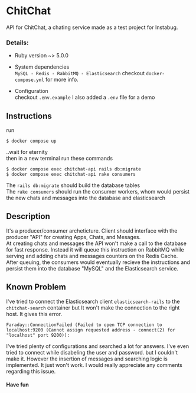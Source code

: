 # ChitChat

API for ChitChat, a chating service made as a test project for Instabug.

### Details:

* Ruby version ~> 5.0.0

* System dependencies  
  `MySQL - Redis - RabbitMQ - Elasticsearch` checkout `docker-compose.yml` for more info.

* Configuration  
  checkout `.env.example` I also added a `.env` file for a demo

## Instructions  

run  
``` 
$ docker compose up 
```  
..wait for eternity  
then in a new terminal run these commands
```
$ docker compose exec chitchat-api rails db:migrate
$ docker compose exec chitchat-api rake consumers
```

The `rails db:migrate` should build the database tables  
The `rake consumers` should run the consumer workers, whom would persist the new chats and messages into the database and elasticsearch  

## Description  
It's a producer/consumer archeticture. Client should interface with the producer "API" for creating Apps, Chats, and Mesages.  
At creating chats and messages the API won't make a call to the database for fast response. Instead it will queue this instruction on RabbitMQ while serving and adding chats and messages counters on the Redis Cache.  
After queuing, the consumers would eventually recieve the instructions and persist them into the database "MySQL" and the Elasticsearch service.  

## Known Problem  

I've tried to connect the Elasticsearch client `elasticsearch-rails` to the `chitchat-search` container but It won't make the connection to the right host. It gives this error.  
```
Faraday::ConnectionFailed (Failed to open TCP connection to localhost:9200 (Cannot assign requested address - connect(2) for "localhost" port 9200)):
```
I've tried plenty of configurations and searched a lot for answers. I've even tried to connect while disabeling the user and password. but I couldn't make it. However the insertion of messages and searching logic is implemented. It just won't work. I would really appreciate any comments regarding this issue.  

#### Have fun
